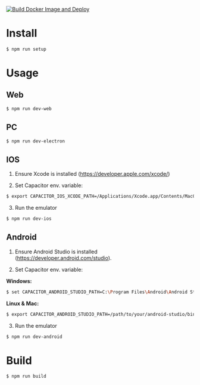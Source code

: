 [![Build Docker Image and Deploy](https://github.com/niiicolai-apps/europa-celestial-quest/actions/workflows/main.yml/badge.svg)](https://github.com/niiicolai-apps/europa-celestial-quest/actions/workflows/main.yml)

# Install

```bash
$ npm run setup
```

# Usage

## Web
```bash
$ npm run dev-web
```

## PC
```bash
$ npm run dev-electron
```

## IOS
1. Ensure Xcode is installed (https://developer.apple.com/xcode/)

2. Set Capacitor env. variable:
```bash
$ export CAPACITOR_IOS_XCODE_PATH=/Applications/Xcode.app/Contents/MacOS/Xcode
```

3. Run the emulator
```bash
$ npm run dev-ios
```

## Android
1. Ensure Android Studio is installed (https://developer.android.com/studio).

2. Set Capacitor env. variable: 

**Windows:**
```bash
$ set CAPACITOR_ANDROID_STUDIO_PATH=C:\Program Files\Android\Android Studio\bin\studio64.exe
```

**Linux & Mac:**
```bash
$ export CAPACITOR_ANDROID_STUDIO_PATH=/path/to/your/android-studio/bin/studio.sh
```

3. Run the emulator
```bash
$ npm run dev-android
```

# Build

```bash
$ npm run build
```